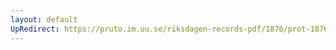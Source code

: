 ```yaml
---
layout: default
UpRedirect: https://pruto.im.uu.se/riksdagen-records-pdf/1876/prot-1876--fk--026.pdf
---
```

